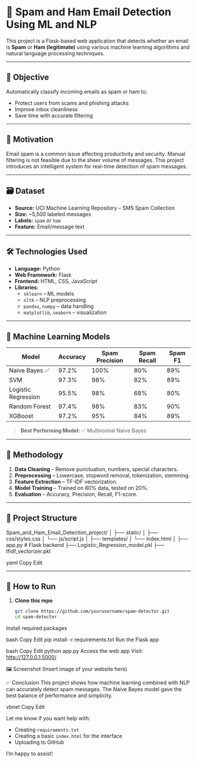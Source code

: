 # 📧 Spam and Ham Email Detection Using ML and NLP

This project is a Flask-based web application that detects whether an email is **Spam** or **Ham (legitimate)** using various machine learning algorithms and natural language processing techniques.

---

## 🎯 Objective

Automatically classify incoming emails as spam or ham to:
- Protect users from scams and phishing attacks
- Improve inbox cleanliness
- Save time with accurate filtering

---

## 🧠 Motivation

Email spam is a common issue affecting productivity and security. Manual filtering is not feasible due to the sheer volume of messages. This project introduces an intelligent system for real-time detection of spam messages.

---

## 🗃️ Dataset

- **Source:** UCI Machine Learning Repository – SMS Spam Collection
- **Size:** ~5,500 labeled messages
- **Labels:** `spam` or `ham`
- **Feature:** Email/message text

---

## 🛠️ Technologies Used

- **Language:** Python
- **Web Framework:** Flask
- **Frontend:** HTML, CSS, JavaScript
- **Libraries:**
  - `sklearn` – ML models
  - `nltk` – NLP preprocessing
  - `pandas`, `numpy` – data handling
  - `matplotlib`, `seaborn` – visualization

---

## 🧪 Machine Learning Models

| Model                | Accuracy | Spam Precision | Spam Recall | Spam F1 |
|---------------------|----------|----------------|-------------|---------|
| Naive Bayes ✅       | 97.2%    | 100%           | 80%         | 89%     |
| SVM                 | 97.3%    | 98%            | 82%         | 89%     |
| Logistic Regression | 95.5%    | 98%            | 68%         | 80%     |
| Random Forest       | 97.4%    | 98%            | 83%         | 90%     |
| XGBoost             | 97.2%    | 95%            | 84%         | 89%     |

> **Best Performing Model:** ✅ Multinomial Naive Bayes

---

## 🔄 Methodology

1. **Data Cleaning** – Remove punctuation, numbers, special characters.
2. **Preprocessing** – Lowercase, stopword removal, tokenization, stemming.
3. **Feature Extraction** – TF-IDF vectorization.
4. **Model Training** – Trained on 80% data, tested on 20%.
5. **Evaluation** – Accuracy, Precision, Recall, F1-score.

---

## 📁 Project Structure

Spam_and_Ham_Email_Detection_project/
│
├── static/
│ ├── css/styles.css
│ └── js/script.js
│
├── templates/
│ └── index.html
│
├── app.py # Flask backend
├── Logistic_Regression_model.pkl
├── tfidf_vectorizer.pkl

yaml
Copy
Edit

---

## 🚀 How to Run

1. **Clone this repo**  
   ```bash
   git clone https://github.com/yourusername/spam-detector.git
   cd spam-detector
Install required packages

bash
Copy
Edit
pip install -r requirements.txt
Run the Flask app

bash
Copy
Edit
python app.py
Access the web app
Visit: http://127.0.0.1:5000/

🖼️ Screenshot
(Insert image of your website here)

✅ Conclusion
This project shows how machine learning combined with NLP can accurately detect spam messages. The Naive Bayes model gave the best balance of performance and simplicity.

vbnet
Copy
Edit

Let me know if you want help with:
- Creating `requirements.txt`
- Creating a basic `index.html` for the interface
- Uploading to GitHub

I’m happy to assist!
